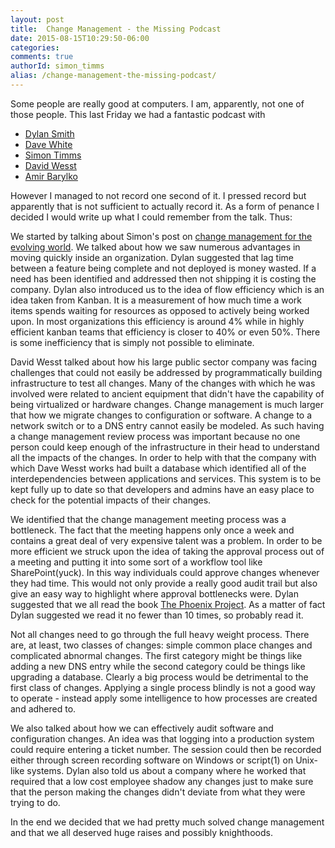 ```yaml
---
layout: post
title:  Change Management - the Missing Podcast
date: 2015-08-15T10:29:50-06:00
categories:
comments: true
authorId: simon_timms
alias: /change-management-the-missing-podcast/
---
```


Some people are really good at computers. I am, apparently, not one of those people. This last Friday we had a fantastic podcast with

<!--more-->

- [Dylan Smith](http://www.westerndevs.com/bios/dylan_smith/)
- [Dave White](http://www.westerndevs.com/bios/dave_white/)
- [Simon Timms](http://www.westerndevs.com/bios/simon_timms/)
- [David Wesst](http://www.westerndevs.com/bios/david_wesst/)
- [Amir Barylko](http://www.westerndevs.com/bios/amir_barylko/)

However I managed to not record one second of it. I pressed record but apparently that is not sufficient to actually record it. As a form of penance I decided I would write up what I could remember from the talk. Thus:

We started by talking about Simon's post on [change management for the evolving world](http://www.westerndevs.com/change-management-for-the-evolving-world/). We talked about how we saw numerous advantages in moving quickly inside an organization. Dylan suggested that lag time between a feature being complete and not deployed is money wasted. If a need has been identified and addressed then not shipping it is costing the company. Dylan also introduced us to the idea of flow efficiency which is an idea taken from Kanban. It is a measurement of how much time a work items spends waiting for resources as opposed to actively being worked upon. In most organizations this efficiency is around 4% while in highly efficient kanban teams that efficiency is closer to 40% or even 50%. There is some inefficiency that is simply not possible to eliminate. 

David Wesst talked about how his large public sector company was facing challenges that could not easily be addressed by programmatically building infrastructure to test all changes. Many of the changes with which he was involved were related to ancient equipment that didn't have the capability of being virtualized or hardware changes. Change management is much larger that how we migrate changes to configuration or software. A change to a network switch or to a DNS entry cannot easily be modeled. As such having a change management review process was important because no one person could keep enough of the infrastructure in their head to understand all the impacts of the changes. In order to help with that the company with which Dave Wesst works had built a database which identified all of the interdependencies between applications and services. This system is to be kept fully up to date so that developers and admins have an easy place to check for the potential impacts of their changes. 

We identified that the change management meeting process was a bottleneck. The fact that the meeting happens only once a week and contains a great deal of very expensive talent was a problem. In order to be more efficient we struck upon the idea of taking the approval process out of a meeting and putting it into some sort of a workflow tool like SharePoint(yuck). In this way individuals could approve changes whenever they had time. This would not only provide a really good audit trail but also give an easy way to highlight where approval bottlenecks were. Dylan suggested that we all read the book [The Phoenix Project](http://www.amazon.com/The-Phoenix-Project-Helping-Business-ebook/dp/B00AZRBLHO). As a matter of fact Dylan suggested we read it no fewer than 10 times, so probably read it. 

Not all changes need to go through the full heavy weight process. There are, at least, two classes of changes: simple common place changes and complicated abnormal changes. The first category might be things like adding a new DNS entry while the second category could be things like upgrading a database. Clearly a big process would be detrimental to the first class of changes. Applying a single process blindly is not a good way to operate - instead apply some intelligence to how processes are created and adhered to. 

We also talked about how we can effectively audit software and configuration changes. An idea was that logging into a production system could require entering a ticket number. The session could then be recorded either through screen recording software on Windows or script(1) on Unix-like systems. Dylan also told us about a company where he worked that required that a low cost employee shadow any changes just to make sure that the person making the changes didn't deviate from what they were trying to do. 

In the end we decided that we had pretty much solved change management and that we all deserved huge raises and possibly knighthoods.
